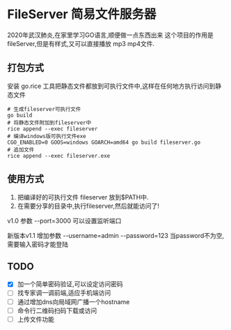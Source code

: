 # FileServer 简易文件服务器

2020年武汉肺炎,在家里学习GO语言,顺便做一点东西出来
这个项目的作用是fileServer,但是有样式,又可以直接播放 mp3 mp4文件.

## 打包方式
安装 go.rice 工具把静态文件都放到可执行文件中,这样在任何地方执行访问到静态文件

```
# 生成fileserver可执行文件
go build
# 将静态文件附加到fileserver中
rice append --exec fileserver
# 编译windows版可执行文件exe
CGO_ENABLED=0 GOOS=windows GOARCH=amd64 go build fileserver.go
# 追加文件
rice append --exec fileserver.exe
```
## 使用方式
1. 把编译好的可执行文件 fileserver 放到$PATH中.
2. 在需要分享的目录中,执行fileserver,然后就能访问了!

v1.0
参数 --port=3000 可以设置监听端口

新版本v1.1
增加参数 --username=admin --password=123 当password不为空,需要输入密码才能登陆

## TODO
* [x] 加一个简单密码验证,可以设定访问密码
* [ ] 找专家调一调前端,适应手机端访问
* [ ] 通过增加dns向局域网广播一个hostname
* [ ] 命令行二维码扫码下载或访问
* [ ] 上传文件功能